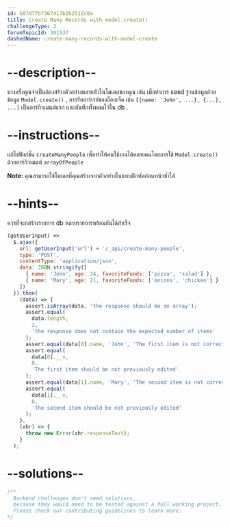 ```yaml
---
id: 587d7fb7367417b2b2512c0a
title: Create Many Records with model.create()
challengeType: 2
forumTopicId: 301537
dashedName: create-many-records-with-model-create
---
```


# --description--

บางครั้งคุณจำเป็นต้องสร้างตัวอย่างหลายตัวในโมเดลของคุณ เช่น เมื่อทำการ seed ฐานข้อมูลด้วยข้อมูล `Model.create()` , การรับอาร์เรย์ของอ็อบเจ็ค เช่น `[{name: 'John', ...}, {...}, ...]` เป็นอาร์กิวเมนต์แรก และบันทึกทั้งหมดไว้ใน db .

# --instructions--

แก้ไขฟังก์ชั่น  `createManyPeople` เพื่อทำให้คนใช้งานได้หลายคนโดยการใช้ `Model.create()` ด้วยอาร์กิวเมนต์ `arrayOfPeople`

**Note:** คุณสามารถใช้โมเดลที่คุณสร้างจากตัวอย่างในแบบฝึกหัดก่อนหน้าซ้ำได้

# --hints--

ควรที่จะกสร้างรายการ db หลายรายการพร้อมกันได้สำเร็จ

```js
(getUserInput) =>
  $.ajax({
    url: getUserInput('url') + '/_api/create-many-people',
    type: 'POST',
    contentType: 'application/json',
    data: JSON.stringify([
      { name: 'John', age: 24, favoriteFoods: ['pizza', 'salad'] },
      { name: 'Mary', age: 21, favoriteFoods: ['onions', 'chicken'] }
    ])
  }).then(
    (data) => {
      assert.isArray(data, 'the response should be an array');
      assert.equal(
        data.length,
        2,
        'the response does not contain the expected number of items'
      );
      assert.equal(data[0].name, 'John', 'The first item is not correct');
      assert.equal(
        data[0].__v,
        0,
        'The first item should be not previously edited'
      );
      assert.equal(data[1].name, 'Mary', 'The second item is not correct');
      assert.equal(
        data[1].__v,
        0,
        'The second item should be not previously edited'
      );
    },
    (xhr) => {
      throw new Error(xhr.responseText);
    }
  );
```

# --solutions--

```js
/**
  Backend challenges don't need solutions, 
  because they would need to be tested against a full working project. 
  Please check our contributing guidelines to learn more.
*/
```
